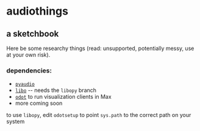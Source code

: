 # audiothings
## a sketchbook

Here be some researchy things (read: unsupported, potentially messy, use at your own risk).

### dependencies:

* [`pyaudio`](https://people.csail.mit.edu/hubert/pyaudio/)
* [`libo`](https://github.com/CNMAT/libo/tree/libopy) -- needs the `libopy` branch
* [`odot`](https://github.com/CNMAT/CNMAT-odot) to run visualization clients in Max
* more coming soon 

to use `libopy`, edit `odotsetup` to point `sys.path` to the correct path on your system